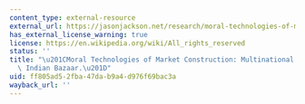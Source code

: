 ```yaml
---
content_type: external-resource
external_url: https://jasonjackson.net/research/moral-technologies-of-market-construction-multinational-firms-in-the-indian-bazaar/
has_external_license_warning: true
license: https://en.wikipedia.org/wiki/All_rights_reserved
status: ''
title: "\u201CMoral Technologies of Market Construction: Multinational Firms in the\
  \ Indian Bazaar.\u201D"
uid: ff805ad5-2fba-47da-b9a4-d976f69bac3a
wayback_url: ''
---
```

